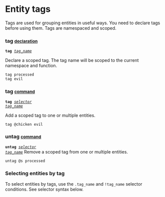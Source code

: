 

# Entity tags
Tags are used for grouping entities in useful ways. You need to declare tags before using them. Tags are namespaced and scoped.

### **tag** <small>[declaration](defs#declaration)</small>
<code>**tag** *[tag_name](args#ident)*</code>

Declare a scoped tag. The tag name will be scoped to the current namespace and function.


````minity
tag processed
tag evil
````


### **tag** <small>[command](defs#command)</small>

<code>**tag** *[selector](selector)* *[tag_name](args#ident)*</code>

Add a scoped tag to one or multiple entities.

````minity
tag @chicken evil
````

### **untag** <small>[command](defs#command)</small>

<code>**untag** *[selector](selector)* *[tag_name](args#ident)*</code>
Remove a scoped tag from one or multiple entities.
````minity
untag @s processed
````

### Selecting entities by tag
To select entities by tags, use the `.tag_name` and `!tag_name` selector conditions. See selector syntax below.

